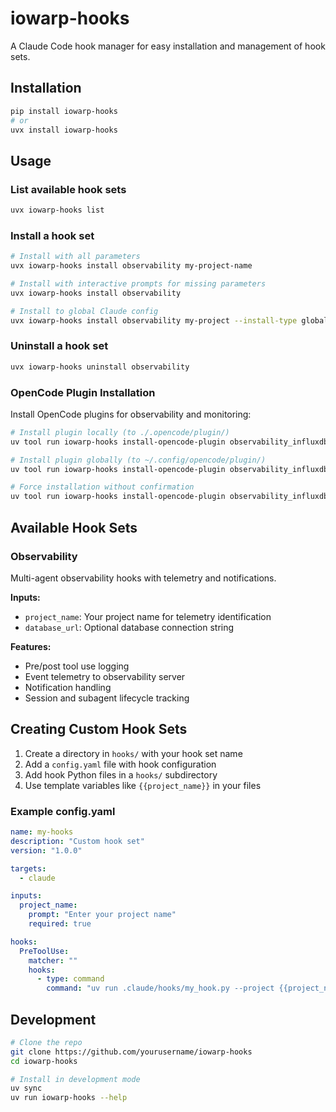 # iowarp-hooks

A Claude Code hook manager for easy installation and management of hook sets.

## Installation

```bash
pip install iowarp-hooks
# or
uvx install iowarp-hooks
```

## Usage

### List available hook sets
```bash
uvx iowarp-hooks list
```

### Install a hook set
```bash
# Install with all parameters
uvx iowarp-hooks install observability my-project-name

# Install with interactive prompts for missing parameters
uvx iowarp-hooks install observability

# Install to global Claude config
uvx iowarp-hooks install observability my-project --install-type global
```

### Uninstall a hook set
```bash
uvx iowarp-hooks uninstall observability
```

### OpenCode Plugin Installation

Install OpenCode plugins for observability and monitoring:

```bash
# Install plugin locally (to ./.opencode/plugin/)
uv tool run iowarp-hooks install-opencode-plugin observability_influxdb

# Install plugin globally (to ~/.config/opencode/plugin/)
uv tool run iowarp-hooks install-opencode-plugin observability_influxdb --global-install

# Force installation without confirmation
uv tool run iowarp-hooks install-opencode-plugin observability_influxdb --force
```

## Available Hook Sets

### Observability
Multi-agent observability hooks with telemetry and notifications.

**Inputs:**
- `project_name`: Your project name for telemetry identification
- `database_url`: Optional database connection string

**Features:**
- Pre/post tool use logging
- Event telemetry to observability server
- Notification handling
- Session and subagent lifecycle tracking

## Creating Custom Hook Sets

1. Create a directory in `hooks/` with your hook set name
2. Add a `config.yaml` file with hook configuration
3. Add hook Python files in a `hooks/` subdirectory
4. Use template variables like `{{project_name}}` in your files

### Example config.yaml

```yaml
name: my-hooks
description: "Custom hook set"
version: "1.0.0"

targets:
  - claude

inputs:
  project_name:
    prompt: "Enter your project name"
    required: true

hooks:
  PreToolUse:
    matcher: ""
    hooks:
      - type: command
        command: "uv run .claude/hooks/my_hook.py --project {{project_name}}"
```

## Development

```bash
# Clone the repo
git clone https://github.com/yourusername/iowarp-hooks
cd iowarp-hooks

# Install in development mode
uv sync
uv run iowarp-hooks --help
```